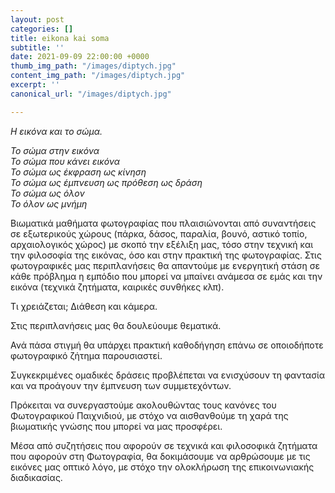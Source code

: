 ```yaml
---
layout: post
categories: []
title: eikona kai soma
subtitle: ''
date: 2021-09-09 22:00:00 +0000
thumb_img_path: "/images/diptych.jpg"
content_img_path: "/images/diptych.jpg"
excerpt: ''
canonical_url: "/images/diptych.jpg"

---
```

_Η εικόνα και το σώμα._

_Το σώμα στην εικόνα  
Το σώμα που κάνει εικόνα  
Το σώμα ως έκφραση ως κίνηση  
Το σώμα ως έμπνευση ως πρόθεση ως δράση  
Το σώμα ως όλον  
Το όλον ως μνήμη_

Βιωματικά μαθήματα φωτογραφίας που πλαισιώνονται από συναντήσεις σε εξωτερικούς χώρους (πάρκα, δάσος, παραλία, βουνό, αστικό τοπίο, αρχαιολογικός χώρος) με σκοπό την εξέλιξη μας, τόσο στην τεχνική και την φιλοσοφία της εικόνας, όσο και στην πρακτική της φωτογραφίας. Στις φωτογραφικές μας περιπλανήσεις θα απαντούμε με ενεργητική στάση σε κάθε πρόβλημα η εμπόδιο που μπορεί να μπαίνει ανάμεσα σε εμάς και την εικόνα (τεχνικά ζητήματα, καιρικές συνθήκες κλπ).

Τι χρειάζεται; Διάθεση και κάμερα.

Στις περιπλανήσεις μας θα δουλεύουμε θεματικά.

Ανά πάσα στιγμή θα υπάρχει πρακτική καθοδήγηση επάνω σε οποιοδήποτε φωτογραφικό ζήτημα παρουσιαστεί.

Συγκεκριμένες ομαδικές δράσεις προβλέπεται να ενισχύσουν τη φαντασία και να προάγουν την έμπνευση των συμμετεχόντων.

Πρόκειται να συνεργαστούμε ακολουθώντας τους κανόνες του Φωτογραφικού Παιχνιδιού, με στόχο να αισθανθούμε τη χαρά της βιωματικής γνώσης που μπορεί να μας προσφέρει.

Μέσα από συζητήσεις που αφορούν σε τεχνικά και φιλοσοφικά ζητήματα που αφορούν στη Φωτογραφία, θα δοκιμάσουμε να αρθρώσουμε με τις εικόνες μας οπτικό λόγο, με στόχο την ολοκλήρωση της επικοινωνιακής διαδικασίας.